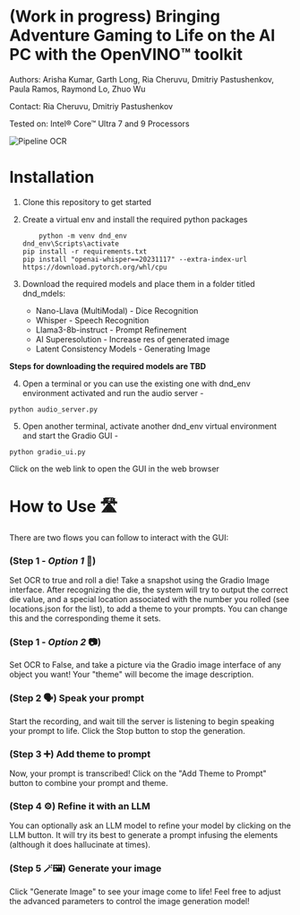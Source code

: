 # (Work in progress) Bringing Adventure Gaming to Life on the AI PC with the OpenVINO™ toolkit

Authors: Arisha Kumar, Garth Long, Ria Cheruvu, Dmitriy Pastushenkov, Paula Ramos, Raymond Lo, Zhuo Wu

Contact: Ria Cheruvu, Dmitriy Pastushenkov

Tested on: Intel® Core™ Ultra 7 and 9 Processors

![Pipeline OCR](https://github.com/openvinotoolkit/openvino_notebooks/assets/22090501/8999027b-21e2-419d-95c4-b8a70534fc82)

# Installation

1. Clone this repository to get started

2. Create a virtual env and install the required python packages <br>
    ```
    	python -m venv dnd_env
	dnd_env\Scripts\activate
	pip install -r requirements.txt 
	pip install "openai-whisper==20231117" --extra-index-url https://download.pytorch.org/whl/cpu

    ``` 
3. Download the required models and place them in a folder titled dnd_mdels:
	- Nano-Llava (MultiModal) - Dice Recognition 
	- Whisper - Speech Recognition
	- Llama3-8b-instruct - Prompt Refinement
	- AI Superesolution - Increase res of generated image
	- Latent Consistency Models - Generating Image

**Steps for downloading the required models are TBD**

4. Open a terminal or you can use the existing one with dnd_env environment activated and run the audio server - <br>
```
python audio_server.py
```
5. Open another terminal, activate another dnd_env virtual environment and start the Gradio GUI - <br>
```
python gradio_ui.py
```
Click on the web link to open the GUI in the web browser <br>

# How to Use 🛣️
There are two flows you can follow to interact with the GUI:

### (Step 1 - *Option 1* 🎲) 
Set OCR to true and roll a die! Take a snapshot using the Gradio Image interface. After recognizing the die, the system will try to output the correct die value, and a special location associated with the number you rolled (see locations.json for the list), to add a theme to your prompts. You can change this and the corresponding theme it sets.
### (Step 1 - *Option 2* 📷)
Set OCR to False, and take a picture via the Gradio image interface of any object you want! Your "theme" will become the image description.
### (Step 2 🗣️) Speak your prompt
Start the recording, and wait till the server is listening to begin speaking your prompt to life. Click the Stop button to stop the generation.
### (Step 3 ➕) Add theme to prompt
Now, your prompt is transcribed! Click on the "Add Theme to Prompt" button to combine your prompt and theme.
### (Step 4 ⚙️) Refine it with an LLM
You can optionally ask an LLM model to refine your model by clicking on the LLM button. It will try its best to generate a prompt infusing the elements (although it does hallucinate at times).
### (Step 5 🪄🖼️) Generate your image
Click "Generate Image" to see your image come to life! Feel free to adjust the advanced parameters to control the image generation model!

